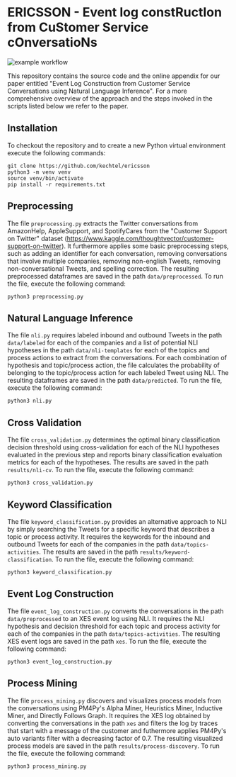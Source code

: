 # ERICSSON - Event log constRuctIon from CuStomer Service cOnversatioNs

![example workflow](https://github.com/kechtel/ericsson/actions/workflows/python-app.yml/badge.svg)

This repository contains the source code and the online appendix for our paper entitled "Event Log Construction from Customer Service Conversations using Natural Language Inference". 
For a more comprehensive overview of the approach and the steps invoked in the scripts listed below we refer to the paper.


## Installation

To checkout the repository and to create a new Python virtual environment execute the following commands:

```
git clone https://github.com/kechtel/ericsson
python3 -m venv venv
source venv/bin/activate
pip install -r requirements.txt
```

## Preprocessing 

The file `preprocessing.py` extracts the Twitter conversations from AmazonHelp, AppleSupport, and SpotifyCares from the "Customer Support on Twitter" dataset (https://www.kaggle.com/thoughtvector/customer-support-on-twitter).
It furthermore applies some basic preprocessing steps, such as adding an identifier for each conversation, removing conversations that involve multiple companies, removing non-english Tweets, removing non-conversational Tweets, and spelling correction.
The resulting preprocessed dataframes are saved in the path `data/preprocessed`.
To run the file, execute the following command:

```
python3 preprocessing.py
```

## Natural Language Inference

The file `nli.py` requires labeled inbound and outbound Tweets in the path `data/labeled` for each of the companies and a list of potential NLI hypotheses in the path `data/nli-templates` for each of the topics and process actions to extract from the conversations.
For each combination of hypothesis and topic/process action, the file calculates the probability of belonging to the topic/process action for each labeled Tweet using NLI.
The resulting dataframes are saved in the path `data/predicted`.
To run the file, execute the following command:

```
python3 nli.py
```

## Cross Validation

The file `cross_validation.py` determines the optimal binary classification decision threshold using cross-validation for each of the NLI hypotheses evaluated in the previous step and reports binary classification evaluation metrics for each of the hypotheses.
The results are saved in the path `results/nli-cv`.
To run the file, execute the following command:

```
python3 cross_validation.py
```

## Keyword Classification

The file `keyword_classification.py` provides an alternative approach to NLI by simply searching the Tweets for a specific keyword that describes a topic or process activity.
It requires the keywords for the inbound and outbound Tweets for each of the companies in the path `data/topics-activities`.
The results are saved in the path `results/keyword-classification`.
To run the file, execute the following command:

```
python3 keyword_classification.py
```

## Event Log Construction

The file `event_log_construction.py` converts the conversations in the path `data/preprocessed` to an XES event log using NLI.
It requires the NLI hypothesis and decision threshold for each topic and process activity for each of the companies in the path `data/topics-activities`.
The resulting XES event logs are saved in the path `xes`.
To run the file, execute the following command:

```
python3 event_log_construction.py
```

## Process Mining

The file `process_mining.py` discovers and visualizes process models from the conversations using PM4Py's Alpha Miner, Heuristics Miner, Inductive Miner, and Directly Follows Graph.
It requires the XES log obtained by converting the conversations in the path `xes` and filters the log by traces that start with a message of the customer and futhermore applies PM4Py's auto variants filter with a decreasing factor of 0.7.
The resulting visualized process models are saved in the path `results/process-discovery`.
To run the file, execute the following command:

```
python3 process_mining.py
```
